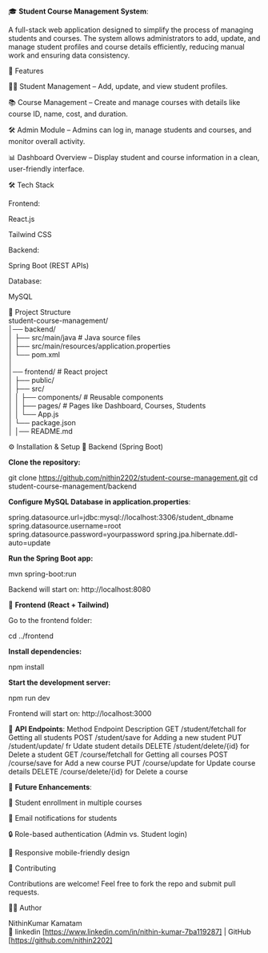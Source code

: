 🎓 **Student Course Management System**:

A full-stack web application designed to simplify the process of managing students and courses. The system allows administrators to add, update, and manage student profiles and course details efficiently, reducing manual work and ensuring data consistency.

🚀 Features

👨‍🎓 Student Management – Add, update, and view student profiles.

📚 Course Management – Create and manage courses with details like course ID, name, cost, and duration.

🛠️ Admin Module – Admins can log in, manage students and courses, and monitor overall activity.

📊 Dashboard Overview – Display student and course information in a clean, user-friendly interface.

🛠️ Tech Stack

Frontend:

React.js

Tailwind CSS

Backend:

Spring Boot (REST APIs)

Database:

MySQL

📂 Project Structure<br>
student-course-management/<br>
│── backend/            <br>
│   ├── src/main/java    # Java source files <br>
│   ├── src/main/resources/application.properties<br>
│   └── pom.xml<br>
│<br>
│── frontend/            # React project<br>
│   ├── public/          
│   ├── src/             
│   │   ├── components/  # Reusable components<br>
│   │   ├── pages/       # Pages like Dashboard, Courses, Students<br>
│   │   └── App.js       <br>
│   └── package.json<br>
│
│── README.md<br>

⚙️ Installation & Setup
🔧 Backend (Spring Boot)

**Clone the repository:**

git clone https://github.com/nithin2202/student-course-management.git
cd student-course-management/backend


**Configure MySQL Database in application.properties**:

spring.datasource.url=jdbc:mysql://localhost:3306/student_dbname
spring.datasource.username=root
spring.datasource.password=yourpassword
spring.jpa.hibernate.ddl-auto=update


**Run the Spring Boot app:**

mvn spring-boot:run


Backend will start on: http://localhost:8080

🎨 **Frontend (React + Tailwind)**

Go to the frontend folder:

cd ../frontend


**Install dependencies:**

npm install


**Start the development server:**

npm run dev


Frontend will start on: http://localhost:3000

🔗 **API Endpoints**:
Method	Endpoint	Description
GET	/student/fetchall	 for  Getting all students
POST	/student/save	   for Adding a new student
PUT	/student/update/  fr	Udate student details
DELETE	/student/delete/{id} for	Delete a student
GET	/course/fetchall  for	Getting all courses
POST	/course/save  for	Add a new course
PUT	/course/update  for	Update course details
DELETE	/course/delete/{id} for	Delete a course

🎯 **Future Enhancements**:

📑 Student enrollment in multiple courses

📧 Email notifications for students

🔒 Role-based authentication (Admin vs. Student login)

📱 Responsive mobile-friendly design

🤝 Contributing

Contributions are welcome! Feel free to fork the repo and submit pull requests.

👨‍💻 Author

NithinKumar Kamatam<br>
🔗  linkedin [https://www.linkedin.com/in/nithin-kumar-7ba119287] | GitHub [https://github.com/nithin2202]
